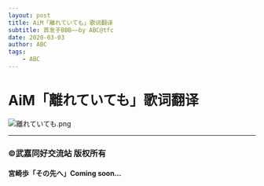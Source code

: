 ```yaml
---
layout: post
title: AiM「離れていても」歌词翻译
subtitle: 首发于BBB——by ABC@tfc
date: 2020-03-03
author: ABC
tags:
    - ABC
---
```


# AiM「離れていても」歌词翻译

![離れていても.png](https://i.loli.net/2020/03/04/UrVBs4uFMmJ38p5.png)

***

### ©武嘉同好交流站 版权所有
#### 宮崎歩「その先へ」Coming soon...